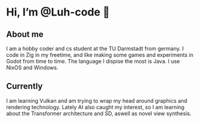 # Hi, I’m @Luh-code 👋
## About me
I am a hobby coder and cs student at the TU Darmstadt from germany.
I code in Zig in my freetime, and like making some games and experiments in Godot from time to time.
The language I dispise the most is Java.
I use NixOS and Windows.
## Currently
I am learning Vulkan and am trying to wrap my head around graphics and rendering technology.
Lately AI also caught my interest, so I am learning about the Transformer architecture and SD, aswell as novel view synthesis.

<!---
Luh-code/Luh-code is a ✨ special ✨ repository because its `README.md` (this file) appears on your GitHub profile.
You can click the Preview link to take a look at your changes.
--->
